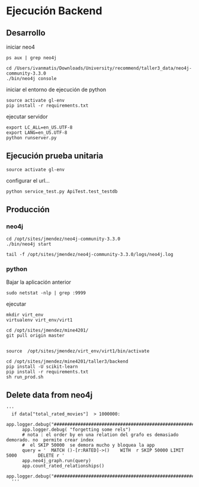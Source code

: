 # Ejecución Backend


## Desarrollo

iniciar neo4

    ps aux | grep neo4j

    cd /Users/ivanmatis/Downloads/University/recommend/taller3_data/neo4j-community-3.3.0
    ./bin/neo4j console

iniciar el entorno de ejecución de python

    source activate gl-env
    pip install -r requirements.txt

ejecutar servidor

    export LC_ALL=en_US.UTF-8
    export LANG=en_US.UTF-8
    python runserver.py


## Ejecución prueba unitaria

    source activate gl-env

configurar el url...

    python service_test.py ApiTest.test_testdb



## Producción


### neo4j

    cd /opt/sites/jmendez/neo4j-community-3.3.0
    ./bin/neo4j start

    tail -f /opt/sites/jmendez/neo4j-community-3.3.0/logs/neo4j.log

### python

Bajar la aplicación anterior

    sudo netstat -nlp | grep :9999

ejecutar

    mkdir virt_env
    virtualenv virt_env/virt1

    cd /opt/sites/jmendez/mine4201/
    git pull origin master


    source  /opt/sites/jmendez/virt_env/virt1/bin/activate

    cd /opt/sites/jmendez/mine4201/taller3/backend
    pip install -U scikit-learn
    pip install -r requirements.txt
    sh run_prod.sh



## Delete data from neo4j 


    '''
      if data["total_rated_movies"]  > 1000000:
          app.logger.debug("######################################################################")
          app.logger.debug( "forgetting some rels")
          # nota : el order by en una relation del grafo es demasiado demorado. no  permite crear index
          #  el SKIP 50000  se demora mucho y bloquea la app
          query = '  MATCH ()-[r:RATED]->()    WITH  r SKIP 50000 LIMIT 5000        DELETE r '
          app.neo4j_graph.run(query)
          app.count_rated_relationships()
          app.logger.debug("######################################################################")
      '''

